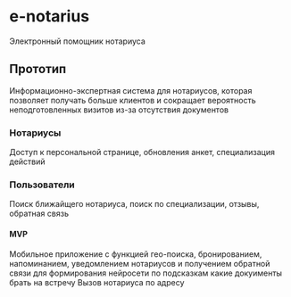 # e-notarius
Электронный помощник нотариуса

## Прототип

Информационно-экспертная система для нотариусов, которая позволяет получать больше клиентов и сокращает вероятность неподготовленных визитов из-за отсутствия документов

### Нотариусы
Доступ к персональной странице, обновления анкет, специализация действий

### Пользователи
Поиск ближайщего нотариуса, поиск по специализации, отзывы, обратная связь

#### MVP
Мобильное приложение с функцией гео-поиска, бронированием, напоминанием, уведомлением нотариусов и получением обратной связи для формирования нейросети по подсказкам какие докуименты брать на встречу
Вызов нотариуса по адресу
